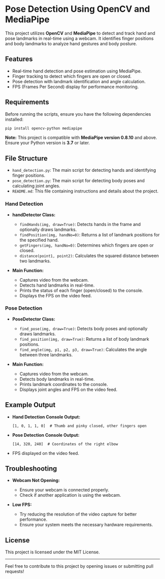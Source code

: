 # Pose Detection Using OpenCV and MediaPipe

This project utilizes **OpenCV** and **MediaPipe** to detect and track hand and pose landmarks in real-time using a webcam. It identifies finger positions and body landmarks to analyze hand gestures and body posture.

## Features
- Real-time hand detection and pose estimation using MediaPipe.
- Finger tracking to detect which fingers are open or closed.
- Pose detection with landmark identification and angle calculation.
- FPS (Frames Per Second) display for performance monitoring.

## Requirements

Before running the scripts, ensure you have the following dependencies installed:

```bash
pip install opencv-python mediapipe
```

**Note:** This project is compatible with **MediaPipe version 0.8.10** and above. Ensure your Python version is **3.7** or later.

## File Structure

- `hand_detection.py`: The main script for detecting hands and identifying finger positions.
- `pose_detection.py`: The main script for detecting body poses and calculating joint angles.
- `README.md`: This file containing instructions and details about the project.

### Hand Detection
- **handDetector Class:**
  - `findHands(img, draw=True)`: Detects hands in the frame and optionally draws landmarks.
  - `findPosition(img, handNo=0)`: Returns a list of landmark positions for the specified hand.
  - `getFingers(img, handNo=0)`: Determines which fingers are open or closed.
  - `distance(point1, point2)`: Calculates the squared distance between two landmarks.

- **Main Function:**
  - Captures video from the webcam.
  - Detects hand landmarks in real-time.
  - Prints the status of each finger (open/closed) to the console.
  - Displays the FPS on the video feed.

### Pose Detection
- **PoseDetector Class:**
  - `find_pose(img, draw=True)`: Detects body poses and optionally draws landmarks.
  - `find_position(img, draw=True)`: Returns a list of body landmark positions.
  - `find_angle(img, p1, p2, p3, draw=True)`: Calculates the angle between three landmarks.

- **Main Function:**
  - Captures video from the webcam.
  - Detects body landmarks in real-time.
  - Prints landmark coordinates to the console.
  - Displays joint angles and FPS on the video feed.

## Example Output

- **Hand Detection Console Output:**
  ```
  [1, 0, 1, 1, 0]  # Thumb and pinky closed, other fingers open
  ```

- **Pose Detection Console Output:**
  ```
  [14, 320, 240]  # Coordinates of the right elbow
  ```

- FPS displayed on the video feed.

## Troubleshooting

- **Webcam Not Opening:**
  - Ensure your webcam is connected properly.
  - Check if another application is using the webcam.

- **Low FPS:**
  - Try reducing the resolution of the video capture for better performance.
  - Ensure your system meets the necessary hardware requirements.

## License

This project is licensed under the MIT License.

---

Feel free to contribute to this project by opening issues or submitting pull requests!

